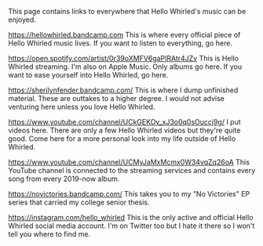 This page contains links to everywhere that Hello Whirled's music can be enjoyed.

<https://hellowhirled.bandcamp.com> This is where every official piece of Hello Whirled music lives. If you want to listen to everything, go here.

<https://open.spotify.com/artist/0r39oXMFV6gaPIRAtr4JZv> This is Hello Whirled streaming. I'm also on Apple Music. Only albums go here. If you want to ease yourself into Hello Whirled, go here.

<https://sherilynfender.bandcamp.com/> This is where I dump unfinished material. These are outtakes to a higher degree. I would not advise venturing here unless you love Hello Whirled.

<https://www.youtube.com/channel/UCkGEKOv_xJ3o0q0sOuccj9g/> I put videos here. There are only a few Hello Whirled videos but they're quite good. Come here for a more personal look into my life outside of Hello Whirled.

<https://www.youtube.com/channel/UCMyJaMxMcmx0W34vqZq26oA> This YouTube channel is connected to the streaming services and contains every song from every 2019-now album.

<https://novictories.bandcamp.com/> This takes you to my "No Victories" EP series that carried my college senior thesis.

<https://instagram.com/hello_whirled> This is the only active and official Hello Whirled social media account. I'm on Twitter too but I hate it there so I won't tell you where to find me.
